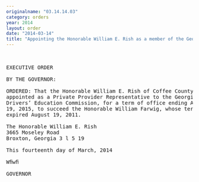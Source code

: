 ```yaml
---
originalname: "03.14.14.03"
category: orders
year: 2014
layout: order
date: "2014-03-14"
title: "Appointing the Honorable William E. Rish as a member of the Georgia Drivers’ Education Commission"
---
```

<pre>
 

EXECUTIVE ORDER

BY THE GOVERNOR:

ORDERED: That the Honorable William E. Rish of Coffee County, Georgia, is
appointed as a Private Provider Representative to the Georgia
Drivers’ Education Commission, for a term of office ending August
19, 2015, to succeed the Honorable William Farwig, whose term
expired August 19, 2011.

The Honorable William E. Rish
3665 Moseley Road
Broxton, Georgia 3 l 5 19

This fourteenth day of March, 2014

Wﬁwﬁ

GOVERNOR

</pre>
